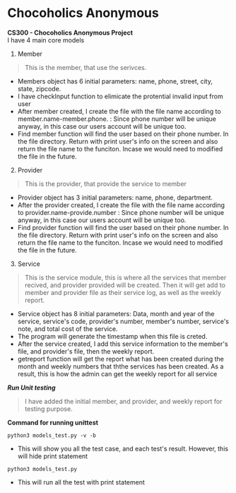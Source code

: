 # Chocoholics Anonymous

**CS300 - Chocoholics Anonymous Project**<br />
I have 4 main core models<br />
1. Member
> This is the member, that use the serivces. 

- Members object has 6 initial parameters: name, phone, street, city, state, zipcode.
- I have checkInput function to elimicate the protential invalid input from user
- After member created, I create the file with the file name according to member.name-member.phone.
: Since phone number will be unique anyway, in this case our users account will be unique too.
- Find member function will find the user based on their phone number. In the file directory. Return with print user's info on the screen and also return the file name to the funciton. Incase we would need to modified the file in the future.

2. Provider
> This is the provider, that provide the service to member

- Provider object has 3 initial parameters: name, phone, department.
- After the provider created, I create the file with the file name according to provider.name-provide.number
: Since phone number will be unique anyway, in this case our users account will be unique too.
- Find provider function will find the user based on their phone number. In the file directory. Return with print user's info on the screen and also return the file name to the funciton. Incase we would need to modified the file in the future.

3. Service
> This is the service module, this is where all the services that member recived, and provider provided will be created. Then it will get add to member and provider file as their service log, as well as the weekly report.
- Service object has 8 initial parameters: Data, month and year of the service, service's code, provider's number, member's number, service's note, and total cost of the service.
- The program will generate the timestamp when this file is creted.
- After the service created, I add this service information to the member's file, and provider's file, then the weekly report.
- getreport function will get the report what has been created during the month and weekly numbers that ththe services has been created. As a result, this is how the admin can get the weekly report for all service

***Run Unit testing***<br />
> I have added the initial member, and provider, and weekly report for testing purpose. 

**Command for running unittest**<br />

```
python3 models_test.py -v -b
```
- This will show you all the test case, and each test's result.
However, this will hide print statement


```
python3 models_test.py
```
- This will run all the test with print statement



